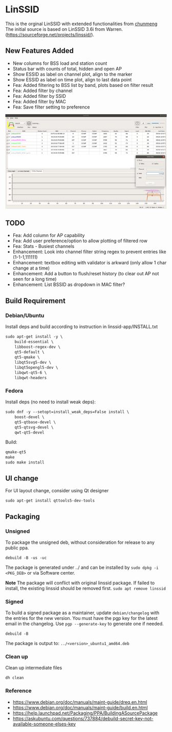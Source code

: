 # LinSSID

This is the orginal LinSSID with extended functionalities from [chunmeng](https://github.com/chunmeng/linssid-ex)
The initial source is based on LinSSID 3.6i from Warren. (https://sourceforge.net/projects/linssid/).

## New Features Added
- New columns for BSS load and station count
- Status bar with counts of total, hidden and open AP
- Show ESSID as label on channel plot, align to the marker
- Show ESSID as label on time plot, align to last data point
- Fea: Added filtering to BSS list by band, plots based on filter result
- Fea: Added filter by channel
- Fea: Added filter by SSID
- Fea: Added filter by MAC
- Fea: Save filter setting to preference

![ScreenShot](/screenshots/latest.png?raw=true "Current Application View")

## TODO
- Fea: Add column for AP capability
- Fea: Add user preference/option to allow plotting of filtered row
- Fea: Stats - Busiest channels
- Enhancement: Look into channel filter string regex to prevent entries like (1-1-1,111111)
- Enhancement: textbox editing with validator is arkward (only allow 1 char change at a time)
- Enhancement: Add a button to flush/reset history (to clear out AP not seen for a long time)
- Enhancement: List BSSID as dropdown in MAC filter?

## Build Requirement

### Debian/Ubuntu

Install deps and build according to instruction in linssid-app/INSTALL.txt

```
sudo apt-get install -y \
	build-essential \
	libboost-regex-dev \
	qt5-default \
	qt5-qmake \
	libqt5svg5-dev \
	libqt5opengl5-dev \
	libqwt-qt5-6 \
	libqwt-headers
```

### Fedora

Install deps (no need to install weak deps):

```
sudo dnf -y --setopt=install_weak_deps=False install \
	boost-devel \
	qt5-qtbase-devel \
	qt5-qtsvg-devel \
	qwt-qt5-devel
```

Build:

```
qmake-qt5
make
sudo make install
```

## UI change
For UI layout change, consider using Qt designer

```
sudo apt-get install qttools5-dev-tools
```

## Packaging

### Unsigned
To package the unsigned deb, without consideration for release to any public ppa.
```
debuild -B -us -uc
```
The package is generated under ../ and can be installed by `sudo dpkg -i <PKG_DEB>` or via Software center.

__Note__ The package will conflict with original linssid package.
If failed to install, the existing linssid should be removed first.
`sudo apt remove linssid`

### Signed

To build a signed package as a maintainer, update `debian/changelog` with the entries for the new version.
You must have the pgp key for the latest email in the changelog.
Use `pgp --generate-key` to generate one if needed.

```
debuild -B
```
The package is output to: `../<version>_ubuntu1_amd64.deb`

### Clean up

Clean up intermediate files
```
dh clean
```

### Reference
- https://www.debian.org/doc/manuals/maint-guide/dreq.en.html
- https://www.debian.org/doc/manuals/maint-guide/build.en.html
- https://help.launchpad.net/Packaging/PPA/BuildingASourcePackage
- https://askubuntu.com/questions/737884/debuild-secret-key-not-available-someone-elses-key
